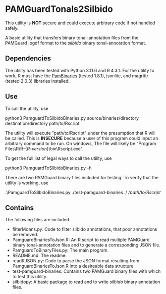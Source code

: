 # PAMGuardTonals2Silbido

This utility is **NOT** secure and could execute arbitrary code if not handled safely.

A basic utility that transfers binary tonal-annotation files from the PAMGuard .pgdf format to the *silbido* binary tonal-annotation format.

## Dependencies
The utility has been tested with Python 3.11.6 and R 4.3.1. For the utility to work, R must have the [PamBinaries](https://github.com/cran/PamBinaries) (tested 1.8.1), jsonlite, and magrittr (tested 2.0.3) libraries installed. 

## Use
To call the utility, use

python3 PamguardToSilbidoBinaries.py source/binaries/directory destination/directory path/to/Rscript

The utility will execute "path/to/Rscript" under the presumption that R will be called. This is **INSECURE** because a user of this program could input an arbitrary command to be run. On windows, The file will likely be "Program Files\R\R-{*R-version*}\bin\Rscript.exe".

To get the full list of legal ways to call the utility, use

python3 PamguardToSilbidoBinaries.py -h

There are two PAMGuard binary files included for testing. To verify that the utility is working, use

.\PamguardToSilbidoBinaries.py ./test-pamguard-binaries ./ */path/to/Rscript*


## Contains
The following files are included.
- filterMoans.py: Code to filter silbido annotations, that poor annotations be removed.
- PamguardBinariesToJson.R: An R script to read multiple PAMGuard binary tonal-annotation files and to generate a corresponding JSON file.
- PamguardToBinaryFiles.py: The main program.
- README.md: The readme.
- readRJSON.py: Code to parse the JSON format resulting from PamguardBinariesToJson.R into a desireable data structure.
- test-pamguard-binaries: Contains two PAMGuard binary files with which to test this utility.
- silbidopy: A basic package to read and to write *silbido* binary annotation files.
